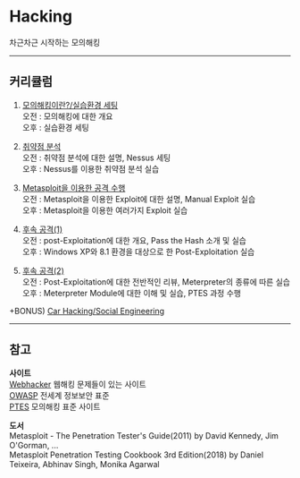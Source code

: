 # Hacking
차근차근 시작하는 모의해킹

* * * 

## 커리큘럼   

1. [모의해킹이란?/실습환경 세팅](https://github.com/haedal-with-knu/WebHacking/blob/master/1.md)   
    오전 : 모의해킹에 대한 개요   
    오후 : 실습환경 세팅   

2. [취약점 분석](https://github.com/haedal-with-knu/WebHacking/blob/master/2.md)   
    오전 : 취약점 분석에 대한 설명, Nessus 세팅   
    오후 : Nessus를 이용한 취약점 분석 실습   

3. [Metasploit을 이용한 공격 수행](https://github.com/haedal-with-knu/WebHacking/blob/master/3.md)   
    오전 : Metasploit을 이용한 Exploit에 대한 설명, Manual Exploit 실습   
    오후 : Metasploit을 이용한 여러가지 Exploit 실습   

4. [후속 공격(1)](https://github.com/haedal-with-knu/WebHacking/blob/master/4.md)   
    오전 : post-Exploitation에 대한 개요, Pass the Hash 소개 및 실습   
    오후 : Windows XP와 8.1 환경을 대상으로 한 Post-Exploitation 실습   

5. [후속 공격(2)](https://github.com/haedal-with-knu/WebHacking/blob/master/5.md)   
    오전 : Post-Exploitation에 대한 전반적인 리뷰, Meterpreter의 종류에 따른 실습   
    오후 : Meterpreter Module에 대한 이해 및 실습, PTES 과정 수행   



+BONUS) [Car Hacking/Social Engineering](https://github.com/haedal-with-knu/WebHacking/blob/master/6.md)   









* * *

## 참고   

**사이트**   
[Webhacker](https://webhacking.kr/) 웹해킹 문제들이 있는 사이트   
[OWASP](https://owasp.org/www-community/attacks/) 전세계 정보보안 표준    
[PTES](http://www.pentest-standard.org/index.php/Main_Page) 모의해킹 표준 사이트   


**도서**   
Metasploit - The Penetration Tester's Guide(2011) by David Kennedy, Jim O'Gorman, ...   
Metasploit Penetration Testing Cookbook 3rd Edition(2018) by Daniel Teixeira, Abhinav Singh, Monika Agarwal   




